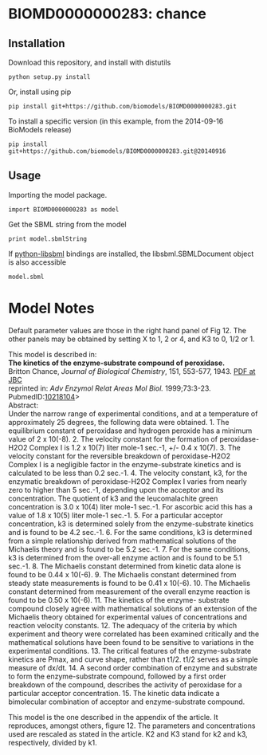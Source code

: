# BIOMD0000000283: chance

## Installation

Download this repository, and install with distutils

`python setup.py install`

Or, install using pip

`pip install git+https://github.com/biomodels/BIOMD0000000283.git`

To install a specific version (in this example, from the 2014-09-16 BioModels release)

`pip install git+https://github.com/biomodels/BIOMD0000000283.git@20140916`

## Usage

Importing the model package.

`import BIOMD0000000283 as model`

Get the SBML string from the model

`print model.sbmlString`

If [python-libsbml](https://pypi.python.org/pypi/python-libsbml) bindings are
installed, the libsbml.SBMLDocument object is also accessible

`model.sbml`


# Model Notes


Default parameter values are those in the right hand panel of Fig 12. The
other panels may be obtained by setting X to 1, 2 or 4, and K3 to 0, 1/2 or 1.

This model is described in:  
**The kinetics of the enzyme-substrate compound of peroxidase.**   
Britton Chance, _Journal of Biological Chemistry_, 151, 553-577, 1943. [PDF at
JBC](http://www.jbc.org/content/151/2/553)  
reprinted in: _Adv Enzymol Relat Areas Mol Biol._ 1999;73:3-23.
PubmedID:[10218104](http://www.ncbi.nlm.nih.gov/pubmed/10218104)>  
Abstract:  
Under the narrow range of experimental conditions, and at a temperature of
approximately 25 degrees, the following data were obtained. 1. The equilibrium
constant of peroxidase and hydrogen peroxide has a minimum value of 2 x
10(-8). 2. The velocity constant for the formation of peroxidase-H2O2 Complex
I is 1.2 x 10(7) liter mole-1 sec.-1, +/- 0.4 x 10(7). 3. The velocity
constant for the reversible breakdown of peroxidase-H2O2 Complex I is a
negligible factor in the enzyme-substrate kinetics and is calculated to be
less than 0.2 sec.-1. 4. The velocity constant, k3, for the enzymatic
breakdown of peroxidase-H2O2 Complex I varies from nearly zero to higher than
5 sec.-1, depending upon the acceptor and its concentration. The quotient of
k3 and the leucomalachite green concentration is 3.0 x 10(4) liter mole-1
sec.-1. For ascorbic acid this has a value of 1.8 x 10(5) liter mole-1 sec.-1.
5. For a particular acceptor concentration, k3 is determined solely from the
enzyme-substrate kinetics and is found to be 4.2 sec.-1. 6. For the same
conditions, k3 is determined from a simple relationship derived from
mathematical solutions of the Michaelis theory and is found to be 5.2 sec.-1.
7. For the same conditions, k3 is determined from the over-all enzyme action
and is found to be 5.1 sec.-1. 8. The Michaelis constant determined from
kinetic data alone is found to be 0.44 x 10(-6). 9. The Michaelis constant
determined from steady state measurements is found to be 0.41 x 10(-6). 10.
The Michaelis constant determined from measurement of the overall enzyme
reaction is found to be 0.50 x 10(-6). 11. The kinetics of the enzyme-
substrate compound closely agree with mathematical solutions of an extension
of the Michaelis theory obtained for experimental values of concentrations and
reaction velocity constants. 12. The adequacy of the criteria by which
experiment and theory were correlated has been examined critically and the
mathematical solutions have been found to be sensitive to variations in the
experimental conditions. 13. The critical features of the enzyme-substrate
kinetics are Pmax, and curve shape, rather than t1/2. t1/2 serves as a simple
measure of dx/dt. 14. A second order combination of enzyme and substrate to
form the enzyme-substrate compound, followed by a first order breakdown of the
compound, describes the activity of peroxidase for a particular acceptor
concentration. 15. The kinetic data indicate a bimolecular combination of
acceptor and enzyme-substrate compound.

This model is the one described in the appendix of the article. It reproduces,
amongst others, figure 12. The parameters and concentrations used are rescaled
as stated in the article. K2 and K3 stand for k2 and k3, respectively, divided
by k1.


